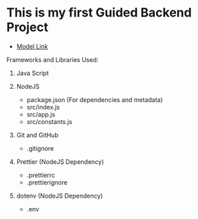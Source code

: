 # This is my first Guided Backend Project

- [Model Link](https://app.eraser.io/workspace/YtPqZ1VogxGy1jzIDkzj) 

Frameworks and Libraries Used:

1. Java Script

2. NodeJS
    - package.json (For dependencies and metadata)
    - src/index.js
    - src/app.js
    - src/constants.js

3. Git and GitHub
    - .gitignore

4. Prettier (NodeJS Dependency)
    - .prettierrc
    - .prettierignore

5. dotenv (NodeJS Dependency)
    - .env